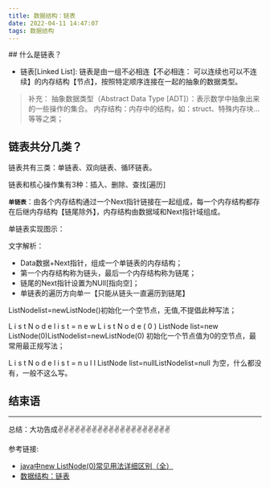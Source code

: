```yaml
---
title: 数据结构：链表
date: 2022-04-11 14:47:07
tags: 数据结构
---
```

<meta name="referrer" content="no-referrer"/>
## 什么是链表？

* 链表[Linked List]: 链表是由一组不必相连【不必相连： 可以连续也可以不连续】的内存结构【节点】，按照特定顺序连接在一起的抽象的数据类型。

>补充：
抽象数据类型（Abstract Data Type [ADT]）：表示数学中抽象出来的一些操作的集合。
内存结构：内存中的结构，如：struct、特殊内存块...等等之类；

## 链表共分几类？
链表共有三类：单链表、双向链表、循环链表。


链表和核心操作集有3种：插入、删除、查找[遍历]

**`单链表`**：由各个内存结构通过一个Next指针链接在一起组成，每一个内存结构都存在后继内存结构【链尾除外】，内存结构由数据域和Next指针域组成。

单链表实现图示：

文字解析：
* Data数据+Next指针，组成一个单链表的内存结构；
* 第一个内存结构称为链头，最后一个内存结构称为链尾；
* 链尾的Next指针设置为NUll[指向空]；
* 单链表的遍历方向单一【只能从链头一直遍历到链尾】





ListNodelist=newListNode()初始化一个空节点，无值,不提倡此种写法；

L i s t N o d e l i s t = n e w L i s t N o d e ( 0 ) ListNode list=new ListNode(0)ListNodelist=newListNode(0) 初始化一个节点值为0的空节点，最常用最正规写法；

L i s t N o d e l i s t = n u l l ListNode list=nullListNodelist=null 为空，什么都没有，一般不这么写。


## 结束语
---
总结：大功告成✌️✌️✌️✌️✌️✌️✌️✌️✌️✌️✌️✌️✌️✌️✌️✌️✌️✌️✌️✌️

参考链接:
* [java中new ListNode(0)常见用法详细区别（全）](https://blog.csdn.net/weixin_47872288/article/details/118080241)
* [数据结构：链表](https://www.jianshu.com/p/73d56c3d228c)

